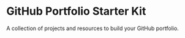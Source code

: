 # GitHub Portfolio Starter Kit
A collection of projects and resources to build your GitHub portfolio.
